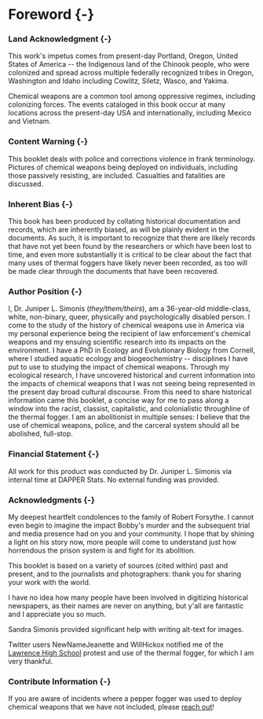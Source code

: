 

# Foreword {-}

### Land Acknowledgment {-}

This work's impetus comes from present-day Portland, Oregon, United States of America -- the Indigenous land of the Chinook people, who were colonized and spread across multiple federally recognized tribes in Oregon, Washington and Idaho including Cowlitz, Siletz, Wasco, and Yakima.

Chemical weapons are a common tool among oppressive regimes, including colonizing forces.
The events cataloged in this book occur at many locations across the present-day USA and internationally, including Mexico and Vietnam.

### Content Warning {-}

This booklet deals with police and corrections violence in frank terminology.
Pictures of chemical weapons being deployed on individuals, including those passively resisting, are included.
Casualties and fatalities are discussed.

### Inherent Bias {-}

This book has been produced by collating historical documentation and records, which are inherently biased, as will be plainly evident in the documents.
As such, it is important to recognize that there are likely records that have not yet been found by the researchers or which have been lost to time, and even more substantially it is critical to be clear about the fact that many uses of thermal foggers have likely never been recorded, as too will be made clear through the documents that have been recovered.

### Author Position {-}

I, Dr. Juniper L. Simonis (_they/them/theirs_), am a 36-year-old middle-class, white, non-binary, queer, physically and psychologically disabled person. 
I come to the study of the history of chemical weapons use in America via my personal experience being the recipient of law enforcement's chemical weapons and my ensuing scientific research into its impacts on the environment.
I have a PhD in Ecology and Evolutionary Biology from Cornell, where I studied aquatic ecology and biogeochemistry -- disciplines I have put to use to studying the impact of chemical weapons.
Through my ecological research, I have uncovered historical and current information into the impacts of chemical weapons that I was not seeing being represented in the present day broad cultural discourse.
From this need to share historical information came this booklet, a concise way for me to pass along a window into the racist, classist, capitalistic, and colonialistic throughline of the thermal fogger.
I am an abolitionist in multiple senses: I believe that the use of chemical weapons, police, and the carceral system should all be abolished, full-stop.

### Financial Statement {-}

All work for this product was conducted by Dr. Juniper L. Simonis via internal time at DAPPER Stats.
No external funding was provided.

### Acknowledgments {-}

My deepest heartfelt condolences to the family of Robert Forsythe.
I cannot even begin to imagine the impact Bobby's murder and the subsequent trial and media presence had on you and your community.
I hope that by shining a light on his story now, more people will come to understand just how horrendous the prison system is and fight for its abolition.

This booklet is based on a variety of sources (cited within) past and present, and to the journalists and photographers: thank you for sharing your work with the world. 

I have no idea how many people have been involved in digitizing historical newspapers, as their names are never on anything, but y'all are fantastic and I appreciate you so much.

Sandra Simonis provided significant help with writing alt-text for images.

Twitter users NewNameJeanette and WillHickox notified me of the [Lawrence High School](#Lawrence1970_04_21) protest and use of the thermal fogger, for which I am very thankful.

### Contribute Information {-} 

If you are aware of incidents where a pepper fogger was used to deploy chemical weapons that we have not included, please [reach out](/contact/)!
